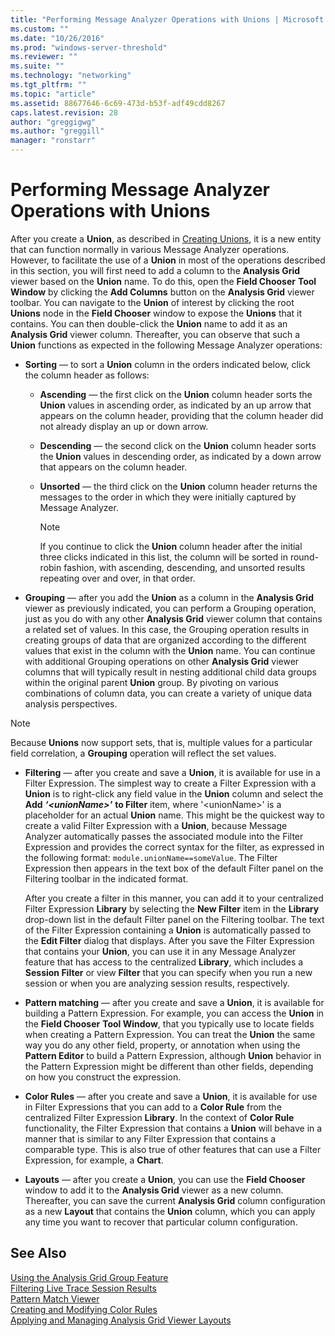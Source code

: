 ```yaml
---
title: "Performing Message Analyzer Operations with Unions | Microsoft Docs"
ms.custom: ""
ms.date: "10/26/2016"
ms.prod: "windows-server-threshold"
ms.reviewer: ""
ms.suite: ""
ms.technology: "networking"
ms.tgt_pltfrm: ""
ms.topic: "article"
ms.assetid: 88677646-6c69-473d-b53f-adf49cdd8267
caps.latest.revision: 28
author: "greggigwg"
ms.author: "greggill"
manager: "ronstarr"
---
```


# Performing Message Analyzer Operations with Unions

After you create a **Union**, as described in [Creating Unions](creating-unions.md), it is a new entity that can function normally in various Message Analyzer operations. However, to facilitate the use of a **Union** in most of the operations described in this section, you will first need to add a column to the **Analysis Grid** viewer based on the **Union** name. To do this, open the **Field Chooser** **Tool Window** by clicking the **Add Columns** button on the **Analysis Grid** viewer toolbar. You can navigate to the **Union** of interest by clicking the root **Unions** node in the **Field Chooser** window to expose the **Unions** that it contains. You can then double-click the **Union** name to add it as an **Analysis Grid** viewer column. Thereafter, you can observe that such a **Union** functions as expected in the following Message Analyzer operations:  
  
-   **Sorting** — to sort a **Union** column in the orders indicated below, click the column header as follows:  
  
    -   **Ascending** — the first click on the **Union** column header sorts the **Union** values in ascending order, as indicated by an up arrow that appears on the column header, providing that the column header did not already display an up or down arrow.  
  
    -   **Descending** — the second click on the **Union** column header sorts the **Union** values in descending order, as indicated by a down arrow that appears on the column header.  
  
    -   **Unsorted** — the third click on the **Union** column header returns the messages to the order in which they were initially captured by Message Analyzer.  
  
        > [!NOTE]
        >  If you continue to click the **Union** column header after the initial three clicks indicated in this list, the column will be sorted in round-robin fashion, with ascending, descending, and unsorted results repeating over and over, in that order.  
  
-   **Grouping** — after you add the **Union** as a column in the **Analysis Grid** viewer as previously indicated, you can perform a Grouping operation, just as you do with any other **Analysis Grid** viewer column that contains a related set of values. In this case, the Grouping operation results in creating groups of data that are organized according to the different values that exist in the  column with the **Union** name. You can continue with additional Grouping operations on other **Analysis Grid** viewer columns that will typically result in nesting additional child data groups within the original parent **Union** group. By pivoting on various combinations of column data, you can create a variety of unique data analysis perspectives.  
  
> [!NOTE]
>  Because **Unions** now support sets, that is, multiple values for a particular field correlation, a **Grouping** operation will reflect the set values.  
  
-   **Filtering** — after you create and save a **Union**, it is available for use in a Filter Expression. The simplest way to create a Filter Expression with a **Union** is to right-click any field value in the **Union** column and select the **Add** ***‘\<unionName>'*** **to Filter** item, where '\<unionName>' is  a placeholder for an actual **Union** name. This might be the quickest way to create a valid Filter Expression with a **Union**, because Message Analyzer automatically passes the associated module into the Filter Expression and provides the correct syntax for the filter, as expressed in the following format: `module.unionName==someValue`. The Filter Expression then appears in the text box of the default Filter panel on the Filtering toolbar in the indicated format.  
  
     After you create a filter in this manner, you can add it to your centralized Filter Expression **Library** by selecting the **New Filter** item in the **Library** drop-down list in the default Filter panel on the Filtering toolbar. The text of the Filter Expression containing a **Union** is automatically passed to the **Edit Filter** dialog that displays. After you save the Filter Expression that contains your **Union**, you can use it in any Message Analyzer feature that has access to the centralized **Library**, which includes a **Session Filter** or view **Filter** that you can specify when you run a new session or when you are analyzing session results, respectively.  
  
-   **Pattern matching** — after you create and save a **Union**, it is available for building a Pattern Expression. For example, you can access the **Union** in the **Field Chooser** **Tool Window**, that you typically use to locate fields when creating a Pattern Expression. You can treat the **Union** the same way you do any other field, property, or annotation when using the **Pattern Editor** to build a Pattern Expression, although **Union** behavior in the Pattern Expression might be different than other fields, depending on how you construct the expression.  
  
-   **Color Rules** — after you create and save a **Union**, it is available for use in Filter Expressions that you can add to a **Color Rule** from the centralized Filter Expression **Library**. In the context of **Color Rule** functionality, the Filter Expression that contains a **Union** will behave in a manner that is similar to any Filter Expression that contains a comparable type. This is also true of other features that can use a Filter Expression, for example, a **Chart**.  
  
-   **Layouts** — after you create a **Union**, you can use the **Field Chooser** window to add it to the **Analysis Grid** viewer as a new column. Thereafter, you can save the current **Analysis Grid** column configuration as a new **Layout** that contains the **Union** column, which you can apply any time you want to recover that particular column configuration.  
  
## See Also  

[Using the Analysis Grid Group Feature](using-the-analysis-grid-group-feature.md)   
[Filtering Live Trace Session Results](filtering-live-trace-session-results.md)   
[Pattern Match Viewer](pattern-match-viewer.md)   
[Creating and Modifying Color Rules](creating-and-modifying-color-rules.md)   
[Applying and Managing Analysis Grid Viewer Layouts](applying-and-managing-analysis-grid-viewer-layouts.md)